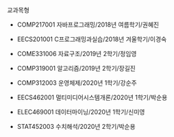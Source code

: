 교과목형

* COMP217001 자바프로그래밍/2018년 여름학기/권혜진

* EECS201001 C프로그래밍과실습/2018년 겨울학기/이경숙

* COME331006 자료구조/2019년 2학기/정임영

* COMP319001 알고리즘/2019년 2학기/장길진

* COMP312003 운영체제/2020년 1학기/강순주

* EECS462001 멀티미디어시스템개론/2020년 1학기/박순용

* ELEC469001 데이터마이닝/2020년 1학기/신미영

* STAT452003 수치해석/2020년 2학기/박순용

